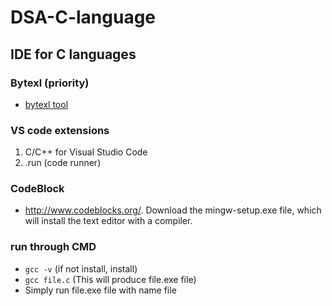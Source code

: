 # DSA-C-language
## IDE for C languages 
### Bytexl (priority)
* [bytexl tool](https://bytexl.app/login)

### VS code extensions 

1. C/C++ for Visual Studio Code
2. .run (code runner)

### CodeBlock

* http://www.codeblocks.org/. Download the mingw-setup.exe file, which will install the text editor with a compiler.

### run through CMD 

* ``` gcc -v ``` (if not install, install)
* ``` gcc file.c ``` (This will produce file.exe file)
* Simply run file.exe file with name file
 